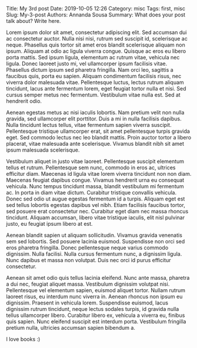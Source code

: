Title: My 3rd post
Date: 2019-10-05 12:26
Category: misc
Tags: first, misc
Slug: My-3-post
Authors: Annanda Sousa
Summary: What does your post talk about? Write here.

Lorem ipsum dolor sit amet, consectetur adipiscing elit. Sed accumsan dui ac consectetur auctor. Nulla nisi nisi, rutrum sed suscipit id, scelerisque ac neque. Phasellus quis tortor sit amet eros blandit scelerisque aliquam non ipsum. Aliquam at odio ac ligula viverra congue. Quisque ac eros eu libero porta mattis. Sed ipsum ligula, elementum ac rutrum vitae, vehicula nec ligula. Donec laoreet justo mi, vel ullamcorper ipsum facilisis vitae. Phasellus dictum ipsum sed pharetra fringilla. Nam orci leo, sagittis a faucibus quis, porta eu sapien. Aliquam condimentum facilisis risus, nec viverra dolor malesuada vitae. Pellentesque luctus, lectus rutrum aliquam tincidunt, lacus ante fermentum lorem, eget feugiat tortor nulla et nisi. Sed cursus semper metus nec fermentum. Vestibulum vitae nulla est. Sed at hendrerit odio.

Aenean egestas metus ac nisi iaculis lobortis. Nam pretium velit non nulla gravida, sed ullamcorper elit porttitor. Duis a mi in nulla facilisis dapibus. Nulla tincidunt lectus tellus, vitae fermentum sapien viverra suscipit. Pellentesque tristique ullamcorper erat, sit amet pellentesque turpis gravida eget. Sed commodo lectus nec leo blandit mattis. Proin auctor tortor a libero placerat, vitae malesuada ante scelerisque. Vivamus blandit nibh sit amet ipsum malesuada scelerisque.

Vestibulum aliquet in justo vitae laoreet. Pellentesque suscipit elementum tellus et rutrum. Pellentesque sem nunc, commodo in eros ac, ultrices efficitur diam. Maecenas id ligula vitae lorem viverra tincidunt non non diam. Maecenas feugiat dapibus congue. Vivamus hendrerit urna eu consequat vehicula. Nunc tempus tincidunt massa, blandit vestibulum mi fermentum ac. In porta in diam vitae dictum. Curabitur tristique convallis vehicula. Donec sed odio ut augue egestas fermentum id a turpis. Aliquam eget est sed tellus lobortis egestas dapibus vel nibh. Etiam facilisis faucibus tortor, sed posuere erat consectetur nec. Curabitur eget diam nec massa rhoncus tincidunt. Aliquam accumsan, libero vitae tristique iaculis, elit nisl pulvinar justo, eu feugiat ipsum libero at est.

Aenean blandit sapien ut aliquam sollicitudin. Vivamus gravida venenatis sem sed lobortis. Sed posuere lacinia euismod. Suspendisse non orci sed eros pharetra fringilla. Donec pellentesque neque varius commodo dignissim. Nulla facilisi. Nulla cursus fermentum nunc, a dignissim ligula. Nunc dapibus et massa non volutpat. Duis nec orci id purus efficitur consectetur.

Aenean sit amet odio quis tellus lacinia eleifend. Nunc ante massa, pharetra a dui nec, feugiat aliquet massa. Vestibulum dignissim volutpat nisi. Pellentesque vel elementum sapien, euismod aliquet tortor. Nullam rutrum laoreet risus, eu interdum nunc viverra in. Aenean rhoncus non ipsum eu dignissim. Praesent in vehicula lorem. Suspendisse euismod, lacus dignissim rutrum tincidunt, neque lectus sodales turpis, id gravida nulla tellus ullamcorper libero. Curabitur libero ex, vehicula a viverra eu, finibus quis sapien. Nunc eleifend suscipit est interdum porta. Vestibulum fringilla pretium nulla, ultricies accumsan sapien bibendum a.

I love books :)          